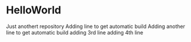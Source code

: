 # HelloWorld
Just anothert repository
Adding line to get automatic build 
Adding another line to get automatic build 
adding 3rd line
adding 4th line
